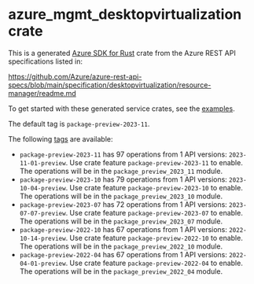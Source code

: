 # azure_mgmt_desktopvirtualization crate

This is a generated [Azure SDK for Rust](https://github.com/Azure/azure-sdk-for-rust) crate from the Azure REST API specifications listed in:

https://github.com/Azure/azure-rest-api-specs/blob/main/specification/desktopvirtualization/resource-manager/readme.md

To get started with these generated service crates, see the [examples](https://github.com/Azure/azure-sdk-for-rust/blob/main/services/README.md#examples).

The default tag is `package-preview-2023-11`.

The following [tags](https://github.com/Azure/azure-sdk-for-rust/blob/main/services/tags.md) are available:

- `package-preview-2023-11` has 97 operations from 1 API versions: `2023-11-01-preview`. Use crate feature `package-preview-2023-11` to enable. The operations will be in the `package_preview_2023_11` module.
- `package-preview-2023-10` has 79 operations from 1 API versions: `2023-10-04-preview`. Use crate feature `package-preview-2023-10` to enable. The operations will be in the `package_preview_2023_10` module.
- `package-preview-2023-07` has 72 operations from 1 API versions: `2023-07-07-preview`. Use crate feature `package-preview-2023-07` to enable. The operations will be in the `package_preview_2023_07` module.
- `package-preview-2022-10` has 67 operations from 1 API versions: `2022-10-14-preview`. Use crate feature `package-preview-2022-10` to enable. The operations will be in the `package_preview_2022_10` module.
- `package-preview-2022-04` has 67 operations from 1 API versions: `2022-04-01-preview`. Use crate feature `package-preview-2022-04` to enable. The operations will be in the `package_preview_2022_04` module.